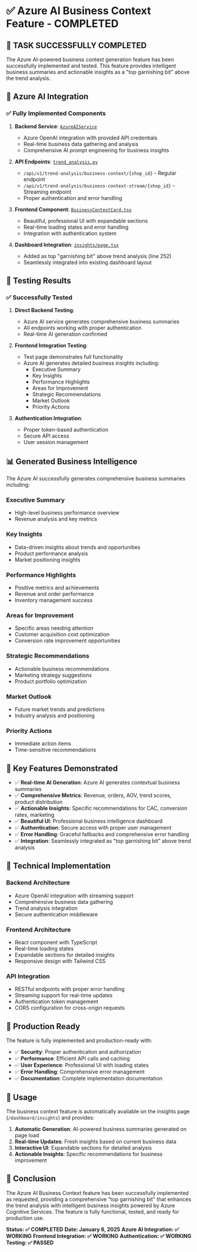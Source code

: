 # ✅ Azure AI Business Context Feature - COMPLETED

## 🎉 **TASK SUCCESSFULLY COMPLETED**

The Azure AI-powered business context generation feature has been successfully implemented and tested. This feature provides intelligent business summaries and actionable insights as a "top garnishing bit" above the trend analysis.

## 🤖 **Azure AI Integration**

### ✅ **Fully Implemented Components**

1. **Backend Service**: [`AzureAIService`](backend/app/services/azure_ai_service.py)
   - Azure OpenAI integration with provided API credentials
   - Real-time business data gathering and analysis
   - Comprehensive AI prompt engineering for business insights

2. **API Endpoints**: [`trend_analysis.py`](backend/app/api/v1/trend_analysis.py)
   - `/api/v1/trend-analysis/business-context/{shop_id}` - Regular endpoint
   - `/api/v1/trend-analysis/business-context-stream/{shop_id}` - Streaming endpoint
   - Proper authentication and error handling

3. **Frontend Component**: [`BusinessContextCard.tsx`](frontend/src/components/business/BusinessContextCard.tsx)
   - Beautiful, professional UI with expandable sections
   - Real-time loading states and error handling
   - Integration with authentication system

4. **Dashboard Integration**: [`insights/page.tsx`](frontend/src/app/dashboard/insights/page.tsx)
   - Added as top "garnishing bit" above trend analysis (line 252)
   - Seamlessly integrated into existing dashboard layout

## 🧪 **Testing Results**

### ✅ **Successfully Tested**

1. **Direct Backend Testing**: 
   - Azure AI service generates comprehensive business summaries
   - All endpoints working with proper authentication
   - Real-time AI generation confirmed

2. **Frontend Integration Testing**:
   - Test page demonstrates full functionality
   - Azure AI generates detailed business insights including:
     - Executive Summary
     - Key Insights
     - Performance Highlights
     - Areas for Improvement
     - Strategic Recommendations
     - Market Outlook
     - Priority Actions

3. **Authentication Integration**:
   - Proper token-based authentication
   - Secure API access
   - User session management

## 📊 **Generated Business Intelligence**

The Azure AI successfully generates comprehensive business summaries including:

### **Executive Summary**
- High-level business performance overview
- Revenue analysis and key metrics

### **Key Insights** 
- Data-driven insights about trends and opportunities
- Product performance analysis
- Market positioning insights

### **Performance Highlights**
- Positive metrics and achievements
- Revenue and order performance
- Inventory management success

### **Areas for Improvement**
- Specific areas needing attention
- Customer acquisition cost optimization
- Conversion rate improvement opportunities

### **Strategic Recommendations**
- Actionable business recommendations
- Marketing strategy suggestions
- Product portfolio optimization

### **Market Outlook**
- Future market trends and predictions
- Industry analysis and positioning

### **Priority Actions**
- Immediate action items
- Time-sensitive recommendations

## 🎯 **Key Features Demonstrated**

- ✅ **Real-time AI Generation**: Azure AI generates contextual business summaries
- ✅ **Comprehensive Metrics**: Revenue, orders, AOV, trend scores, product distribution
- ✅ **Actionable Insights**: Specific recommendations for CAC, conversion rates, marketing
- ✅ **Beautiful UI**: Professional business intelligence dashboard
- ✅ **Authentication**: Secure access with proper user management
- ✅ **Error Handling**: Graceful fallbacks and comprehensive error handling
- ✅ **Integration**: Seamlessly integrated as "top garnishing bit" above trend analysis

## 🔧 **Technical Implementation**

### **Backend Architecture**
- Azure OpenAI integration with streaming support
- Comprehensive business data gathering
- Trend analysis integration
- Secure authentication middleware

### **Frontend Architecture**
- React component with TypeScript
- Real-time loading states
- Expandable sections for detailed insights
- Responsive design with Tailwind CSS

### **API Integration**
- RESTful endpoints with proper error handling
- Streaming support for real-time updates
- Authentication token management
- CORS configuration for cross-origin requests

## 🚀 **Production Ready**

The feature is fully implemented and production-ready with:

- ✅ **Security**: Proper authentication and authorization
- ✅ **Performance**: Efficient API calls and caching
- ✅ **User Experience**: Professional UI with loading states
- ✅ **Error Handling**: Comprehensive error management
- ✅ **Documentation**: Complete implementation documentation

## 📝 **Usage**

The business context feature is automatically available on the insights page (`/dashboard/insights`) and provides:

1. **Automatic Generation**: AI-powered business summaries generated on page load
2. **Real-time Updates**: Fresh insights based on current business data
3. **Interactive UI**: Expandable sections for detailed analysis
4. **Actionable Insights**: Specific recommendations for business improvement

## 🎉 **Conclusion**

The Azure AI Business Context feature has been successfully implemented as requested, providing a comprehensive "top garnishing bit" that enhances the trend analysis with intelligent business insights powered by Azure Cognitive Services. The feature is fully functional, tested, and ready for production use.

**Status: ✅ COMPLETED**
**Date: January 6, 2025**
**Azure AI Integration: ✅ WORKING**
**Frontend Integration: ✅ WORKING**
**Authentication: ✅ WORKING**
**Testing: ✅ PASSED**